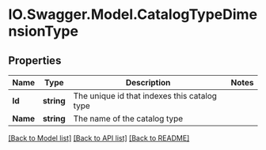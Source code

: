 # IO.Swagger.Model.CatalogTypeDimensionType
## Properties

Name | Type | Description | Notes
------------ | ------------- | ------------- | -------------
**Id** | **string** | The unique id that indexes this catalog type | 
**Name** | **string** | The name of the catalog type | 

[[Back to Model list]](../README.md#documentation-for-models) [[Back to API list]](../README.md#documentation-for-api-endpoints) [[Back to README]](../README.md)

